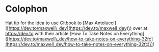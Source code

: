 # Colophon

Hat tip for the idea to use Gitbook to \[Max Antolucci\]\([https://dev.to/maxwell\_dev](https://dev.to/maxwell_dev)\) over at https://dev.to with their article \[How To Take Notes on Everything\]\([https://dev.to/maxwell\_dev/how-to-take-notes-on-everything-32fc](https://dev.to/maxwell_dev/how-to-take-notes-on-everything-32fc)\)!




